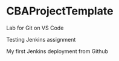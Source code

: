 # CBAProjectTemplate
Lab for Git on VS Code

Testing Jenkins assignment

My first Jenkins deployment from Github
